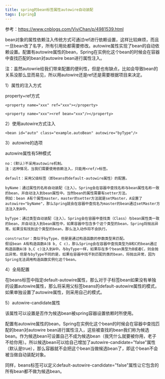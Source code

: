 ```yaml
---
title: spring的bean标签属性autowire自动装配
tags: [spring]
---
```


参考：https://www.cnblogs.com/ViviChan/p/4981539.html

bean对象的属性依赖注入传统方式可通过ref进行依赖设置，这样比较麻烦，而且一旦bean改了名字，所有引用处都需要修改。autowire属性实现了bean的自动依赖设置。配置有autowire属性的bean，Spring在实例化这个bean的时候会在容器中查找匹配的bean对autowire bean进行属性注入。

注：虽然autowrie给我们带来配置的便利性，但是也有缺点，比如会导致bean的关系没那么显而易见，所以用autowire还是ref还是需要根据项目来决定。

1）属性的注入方式

property+ref方式

```
<property name="xxx" ref="xxx"></property>

<property name="xxx"><ref bean="xxx"/></property>
```

2）使用autowire方式注入

```
<bean id="auto" class="example.autoBean" autowire="byType"/>
```

3）autowire的选项

autowire属性有5种模式

```
no：(默认)不采用autowire机制。
注：这种情况，当我们需要使用依赖注入，只能用<ref/>标签。

default：采用父级标签（即beans的default-autowire属性）的配置。

byName：通过属性的名称自动装配（注入）。Spring会在容器中查找名称与bean属性名称一致的bean，并自动注入到bean属性中。当然bean的属性需要有setter方法。
例如：bean A有个属性master，master的setter方法就是setMaster，A设置了autowire="byName"，那么Spring就会在容器中查找名为master的bean通过setMaster方法注入到A中。

byType：通过类型自动装配（注入）。Spring会在容器中查找类（Class）与bean属性类一致的bean，并自动注入到bean属性中，如果容器中包含多个这个类型的bean，Spring将抛出异常。如果没有找到这个类型的bean，那么注入动作将不会执行。

constructor：类似于byType，但是是通过构造函数的参数类型来匹配。
假设bean A有构造函数A(B b, C c)，那么Spring会在容器中查找类型为B和C的bean通过构造函数A(B b,C c)注入到A中。与byType一样，如果存在多个bean类型为B或者C，则会抛出异常。但是与byType不同的是，如果在容器中找不到匹配的类的bean，将抛出异常，因为Spring无法调用构造函数实例化这个bean。
```

4）全局配置

在beans标签中指定default-autowire属性，那么对于子标签bean如果没有单独的设置autowire属性，那么将采用父标签beans的default-autowire属性的模式，如果单独设置了autowire属性，则采用自己的模式。

5）autowire-candidate属性

该属性可以设置是否作为候选bean被spring容器设置依赖时所使用。

配置有autowire属性的bean，Spring在实例化这个bean的时候会在容器中查找匹配的bean对autowire bean进行属性注入，这些被查找的bean我们称为候选bean。作为候选bean可设置自己不成为候选bean（我凭什么就要被你用，老子不给你用）。所以候选bean可以给自己增加了autowire-candidate="false"属性（默认是true），那么容器就不会把这个bean当做候选bean了，即这个bean不会被当做自动装配对象。

同样，beans标签可以定义default-autowire-candidate="false"属性让它包含的所有bean都不做为候选bean。